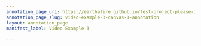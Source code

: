```yaml
---
annotation_page_uri: https://earthafire.github.io/test-project-please-ignore/annotations/video-example-3-canvas-1-annotation.json
annotation_page_slug: video-example-3-canvas-1-annotation
layout: annotation_page
manifest_label: Video Example 3

---
```

